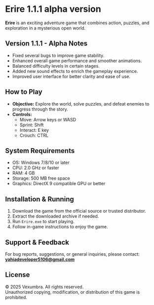 # Erire 1.1.1 alpha version

**Erire** is an exciting adventure game that combines action, puzzles, and exploration in a mysterious open world.

## Version 1.1.1 - Alpha Notes

* Fixed several bugs to improve game stability.  
* Enhanced overall game performance and smoother animations.  
* Balanced difficulty levels in certain stages.  
* Added new sound effects to enrich the gameplay experience.  
* Improved user interface for better clarity and ease of use.

## How to Play

* **Objective:** Explore the world, solve puzzles, and defeat enemies to progress through the story.  
* **Controls:**  
  * Move: Arrow keys or WASD  
  * Sprint: Shift  
  * Interact: E key  
  * Crouch: CTRL  

## System Requirements

* OS: Windows 7/8/10 or later  
* CPU: 2.0 GHz or faster  
* RAM: 4 GB  
* Storage: 500 MB free space  
* Graphics: DirectX 9 compatible GPU or better  

## Installation & Running

1. Download the game from the official source or trusted distributor.  
2. Extract the downloaded archive if needed.  
3. Run `Erire.exe` to start playing.  
4. Follow in-game instructions to enjoy the game.

## Support & Feedback

For bug reports, suggestions, or general inquiries, please contact:  
**[yahiadeveloper5106@gmail.com](mailto:yahiadeveloper5106@gmail.com)**

## License

© 2025 Vexumbra. All rights reserved.  
Unauthorized copying, modification, or distribution of this game is prohibited.
